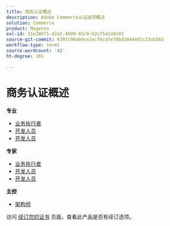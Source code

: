 ```yaml
---
title: 商务认证概述
description: Adobe Commerce认证选项概述
solution: Commerce
product: Magento
exl-id: 31e38071-d2a2-4b99-93c0-62cf5a2a9c03
source-git-commit: 6397c96ab0ce2ecf6cd7e70bd2044e01c23ab563
workflow-type: tm+mt
source-wordcount: '42'
ht-degree: 16%

---
```


# 商务认证概述

**专业**

* [业务执行者](/help/certifications/ac/ac-p-business.md) <!--AD0-E712-->
* [开发人员](/help/certifications/ac/ac-p-developer.md) <!--AD0-E717-->
* [开发人员](/help/certifications/ac/ac-p-fedeveloper.md) <!--AD0-E719-->

**专家**

* [业务执行者](/help/certifications/ac/ac-e-business.md) <!--AD0-E708-->
* [开发人员](/help/certifications/ac/ac-e-developer.md) <!--AD0-E716-->
* [开发人员](/help/certifications/ac/ac-e-fedeveloper.md) <!--AD0-E710-->

**主控**

* [架构师](/help/certifications/ac/ac-m-architect.md) <!--AD0-E718-->

访问 [续订您的证书](/help/certifications/renew.md) 页面，查看此产品是否有续订选项。
